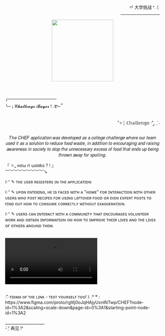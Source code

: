 <div align="right" >
  
  <p>
  ꜥꜤ  大学挑战 ❛.⌇ <br>____________________
  </p>
  
</div>  

<div  align="center">
  <img height="200px" src="https://github.com/LlynS2/CHEF/assets/86667062/28130745-1223-413a-ac85-19f8d1439023">
</div><br><br>

<div>
  
  <p>
    ╭────────────────<br>
    ╰─ ¡  𝓒𝓱𝓪𝓵𝓵𝓮𝓷𝓰𝓮 𝓑𝓪𝔂𝓮𝓻 ! ⨾࿐ྂ
  </p>
  
  <p align="right">
    ˚✧┊ ℂ𝕙𝕒𝕝𝕝𝕖𝕟𝕘𝕖 ·˚ ༘ ˎˊ˗<br>
    <p align="center">
      𝑇ℎ𝑒 𝐶𝐻𝐸𝐹 𝑎𝑝𝑝𝑙𝑖𝑐𝑎𝑡𝑖𝑜𝑛 𝑤𝑎𝑠 𝑑𝑒𝑣𝑒𝑙𝑜𝑝𝑒𝑑 𝑎𝑠 𝑎 𝑐𝑜𝑙𝑙𝑒𝑔𝑒 𝑐ℎ𝑎𝑙𝑙𝑒𝑛𝑔𝑒 𝑤ℎ𝑒𝑟𝑒 𝑜𝑢𝑟 𝑡𝑒𝑎𝑚 𝑢𝑠𝑒𝑑 𝑖𝑡 𝑎𝑠 𝑎 𝑠𝑜𝑙𝑢𝑡𝑖𝑜𝑛 𝑡𝑜 𝑟𝑒𝑑𝑢𝑐𝑒 𝑓𝑜𝑜𝑑 𝑤𝑎𝑠𝑡𝑒, 𝑖𝑛 𝑎𝑑𝑑𝑖𝑡𝑖𝑜𝑛 𝑡𝑜 𝑒𝑛𝑐𝑜𝑢𝑟𝑎𝑔𝑖𝑛𝑔 𝑎𝑛𝑑 𝑟𝑎𝑖𝑠𝑖𝑛𝑔 𝑎𝑤𝑎𝑟𝑒𝑛𝑒𝑠𝑠     𝑖𝑛 
      𝑠𝑜𝑐𝑖𝑒𝑡𝑦 𝑡𝑜 𝑠𝑡𝑜𝑝 𝑡ℎ𝑒 𝑢𝑛𝑛𝑒𝑐𝑒𝑠𝑠𝑎𝑟𝑦 𝑒𝑥𝑐𝑒𝑠𝑠 𝑜𝑓 𝑓𝑜𝑜𝑑 𝑡ℎ𝑎𝑡 𝑒𝑛𝑑𝑠 𝑢𝑝 𝑏𝑒𝑖𝑛𝑔 𝑡ℎ𝑟𝑜𝑤𝑛 𝑎𝑤𝑎𝑦 𝑓𝑜𝑟 𝑠𝑝𝑜𝑖𝑙𝑖𝑛𝑔.
    </p>
    
 <p>
  『 ✧„ нσω ıт ωσяks ? ! 』<br>︶︶︶︶︶︶︶︶︶➘
  
   <p>
       ꒰‧⁺ ✎ ᴛʜᴇ ᴜsᴇʀ ʀᴇɢɪsᴛᴇʀs ɪɴ ᴛʜᴇ ᴀᴘᴘʟɪᴄᴀᴛɪᴏɴ
   </p>
   <p>
       ꒰‧⁺ ✎ ᴜᴘᴏɴ ᴇɴᴛᴇʀɪɴɢ, ʜᴇ ɪs ғᴀᴄᴇᴅ ᴡɪᴛʜ ᴀ "ʜᴏᴍᴇ" ғᴏʀ ɪɴᴛᴇʀᴀᴄᴛɪᴏɴ ᴡɪᴛʜ ᴏᴛʜᴇʀ ᴜsᴇʀs ᴡʜᴏ ᴘᴏsᴛ ʀᴇᴄɪᴘᴇs ғᴏʀ ᴜsɪɴɢ ʟᴇғᴛᴏᴠᴇʀ ғᴏᴏᴅ ᴏʀ ᴇᴠᴇɴ ᴇxᴘᴇʀᴛ ᴘᴏsᴛs ᴛᴏ ғɪɴᴅ ᴏᴜᴛ ʜᴏᴡ ᴛᴏ 
       ᴄᴏɴsᴜᴍᴇ ᴄᴏʀʀᴇᴄᴛʟʏ ᴡɪᴛʜᴏᴜᴛ ᴇxᴀɢɢᴇʀᴀᴛɪᴏɴ.
   </p>
   <p>
       ꒰‧⁺ ✎ ᴜsᴇʀs ᴄᴀɴ ɪɴᴛᴇʀᴀᴄᴛ ᴡɪᴛʜ ᴀ ᴄᴏᴍᴍᴜɴɪᴛʏ ᴛʜᴀᴛ ᴇɴᴄᴏᴜʀᴀɢᴇs ᴠᴏʟᴜɴᴛᴇᴇʀ ᴡᴏʀᴋ ᴀɴᴅ ᴏʙᴛᴀɪɴ ɪɴғᴏʀᴍᴀᴛɪᴏɴ ᴏɴ ʜᴏᴡ ᴛᴏ ɪᴍᴘʀᴏᴠᴇ ᴛʜᴇɪʀ ʟɪᴠᴇs ᴀɴᴅ ᴛʜᴇ ʟɪᴠᴇs ᴏғ ᴏᴛʜᴇʀs ᴀʀᴏᴜɴᴅ 
       ᴛʜᴇᴍ.
   </p>
  </p><br>
  
  <div>
    <video src="https://user-images.githubusercontent.com/86667062/209570858-c9fb026b-c6a9-485e-b12a-904cf1a00cb5.mp4">
  </div><br>
  
  <p>
     ੈ  ғɪɢᴍᴀ ᴏғ ᴛʜᴇ ʟɪɴᴋ - ᴛᴇsᴛ ʏᴏᴜʀsᴇʟғ ᴛᴏᴏ! ꒱ .* ❞ : <br>
    https://www.figma.com/proto/rgltIj0oJqHAjyUxnlNTwp/CHEF?node-id=1%3A2&scaling=scale-down&page-id=0%3A1&starting-point-node-id=1%3A2
  </p>
  
</div>

<div>

   <p>
     ____________________<br> - ̗̀⁽ 再见 !❜
   </p>
  
</div>

